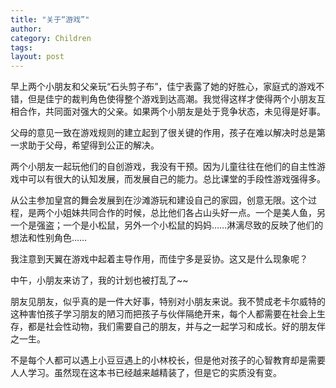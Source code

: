 ```yaml
---
title: "关于“游戏”"
author:
category: Children
tags: 
layout: post
---
```

早上两个小朋友和父亲玩“石头剪子布”，佳宁表露了她的好胜心，家庭式的游戏不错，但是佳宁的裁判角色使得整个游戏到达高潮。我觉得这样才使得两个小朋友互相合作，共同面对强大的父亲。如果两个小朋友是处于竞争状态，未见得是好事。

父母的意见一致在游戏规则的建立起到了很关键的作用，孩子在难以解决时总是第一求助于父母，希望得到公正的解决。

两个小朋友一起玩他们的自创游戏，我没有干预。因为儿童往往在他们的自主性游戏中可以有很大的认知发展，而发展自己的能力。总比课堂的手段性游戏强得多。

从公主参加皇宫的舞会发展到在沙滩游玩和建设自己的家园，创意无限。这个过程，是两个小姐妹共同合作的时候，总比他们各占山头好一点。一个是美人鱼，另一个是强盗；一个是小松鼠，另外一个小松鼠的妈妈……淋漓尽致的反映了他们的想法和性别角色……

我注意到天翼在游戏中起着主导作用，而佳宁多是妥协。这又是什么现象呢？

中午，小朋友来访了，我的计划也被打乱了~~

朋友见朋友，似乎真的是一件大好事，特别对小朋友来说。我不赞成老卡尔威特的这种害怕孩子学习朋友的陋习而把孩子与伙伴隔绝开来，每个人都需要在社会上生存，都是社会性动物，我们需要自己的朋友，并与之一起学习和成长。好的朋友伴之一生。

不是每个人都可以遇上小豆豆遇上的小林校长，但是他对孩子的心智教育却是需要人人学习。虽然现在这本书已经越来越精装了，但是它的实质没有变。

